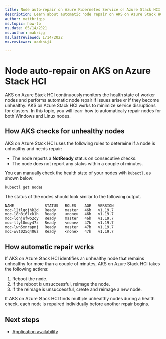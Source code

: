 ```yaml
---
title: Node auto-repair on Azure Kubernetes Service on Azure Stack HCI
description: Learn about automatic node repair on AKS on Azure Stack HCI Windows and Linux nodes.
author: mattbriggs
ms.topic: how-to
ms.date: 05/14/2021
ms.author: mabrigg 
ms.lastreviewed: 1/14/2022
ms.reviewer: oadeniji

---
```


# Node auto-repair on AKS on Azure Stack HCI

AKS on Azure Stack HCI continuously monitors the health state of worker nodes and performs automatic node repair if issues arise or if they become unhealthy. AKS on Azure Stack HCI works to minimize service disruptions for clusters.
In this topic, you will learn how to automatically repair nodes for both Windows and Linux nodes.

## How AKS checks for unhealthy nodes

AKS on Azure Stack HCI uses the following rules to determine if a node is unhealthy and needs repair:

- The node reports a **NotReady** status on consecutive checks. 
- The node does not report any status within a couple of minutes.

You can manually check the health state of your nodes with `kubectl`, as shown below:

```powershell
kubectl get nodes
```

The status of the nodes should look similar to the following output.

```Output
NAME              STATUS   ROLES    AGE   VERSION
moc-l2tlqojhk2d   Ready    master   46h   v1.19.7
moc-l8h8i6lxk1h   Ready    <none>   46h   v1.19.7
moc-lqnjufwo2cy   Ready    master   46h   v1.19.7
moc-ltyl8mqy47z   Ready    <none>   47h   v1.19.7
moc-lwn5xnrapnj   Ready    master   47h   v1.19.7
moc-wvt025q406z   Ready    <none>   47h   v1.19.7
```

## How automatic repair works

If AKS on Azure Stack HCI identifies an unhealthy node that remains unhealthy for more than a couple of minutes, AKS on Azure Stack HCI takes the following actions:

1. Reboot the node.
2. If the reboot is unsuccessful, reimage the node.
3. If the reimage is unsuccessful, create and reimage a new node.

If AKS on Azure Stack HCI finds multiple unhealthy nodes during a health check, each node is repaired individually before another repair begins.

## Next steps

- [Application availability](./app-availability.md)
